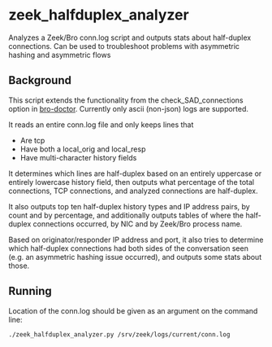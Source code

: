 # zeek_halfduplex_analyzer
Analyzes a Zeek/Bro conn.log script and outputs stats about half-duplex connections.  Can be used to troubleshoot problems with asymmetric hashing and asymmetric flows

## Background
This script extends the functionality from the check_SAD_connections option in [bro-doctor](https://github.com/ncsa/bro-doctor/blob/master/doctor.py).  Currently only ascii (non-json) logs are supported.

It reads an entire conn.log file and only keeps lines that
* Are tcp
* Have both a local_orig and local_resp
* Have multi-character history fields

It determines which lines are half-duplex based on an entirely uppercase or entirely lowercase history field, then outputs what percentage of the 
total connections, TCP connections, and analyzed connections are half-duplex.

It also outputs top ten half-duplex history types and IP address pairs, by count and by percentage, and additionally outputs tables of where
the half-duplex connections occurred, by NIC and by Zeek/Bro process name.

Based on originator/responder IP address and port, it also tries to determine which half-duplex connections had both sides of the conversation seen 
(e.g. an asymmetric hashing issue occurred), and outputs some stats about those.

## Running

Location of the conn.log should be given as an argument on the command line:

```
./zeek_halfduplex_analyzer.py /srv/zeek/logs/current/conn.log
```
